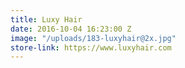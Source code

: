 ```yaml
---
title: Luxy Hair
date: 2016-10-04 16:23:00 Z
image: "/uploads/183-luxyhair@2x.jpg"
store-link: https://www.luxyhair.com
---
```


